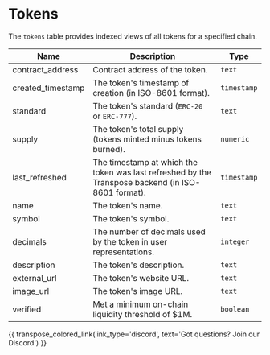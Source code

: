 # Tokens

The `tokens` table provides indexed views of all tokens for a specified chain.

| Name                | Description                                                                 | Type        |
| --------- | --------- | --------------------------------------------------------------------------- |
| contract_address | Contract address of the token. | `text` |
| created_timestamp | The token's timestamp of creation (in ISO-8601 format). | `timestamp` |
| standard | The token's standard (`ERC-20` or `ERC-777`). | `text` |
| supply | The token's total supply (tokens minted minus tokens burned). | `numeric` |
| last_refreshed | The timestamp at which the token was last refreshed by the Transpose backend (in ISO-8601 format). | `timestamp` |
| name | The token's name. | `text` |
| symbol | The token's symbol. | `text` |
| decimals | The number of decimals used by the token in user representations. | `integer` |
| description | The token's description. | `text` |
| external_url | The token's website URL. | `text` |
| image_url | The token's image URL. | `text` |
| verified | Met a minimum on-chain liquidity threshold of $1M. | `boolean` |


{{ transpose_colored_link(link_type='discord', text='Got questions?  Join our Discord') }}
